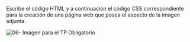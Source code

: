 Escribe el código HTML y a continuación el código CSS correspondiente para la creación de una página web que posea el aspecto de la imagen adjunta.
 
![06- Imagen para el TP Obligatorio](https://user-images.githubusercontent.com/83987853/145305102-c5a23428-6547-4b0b-9c11-140a94a6a979.jpg)
